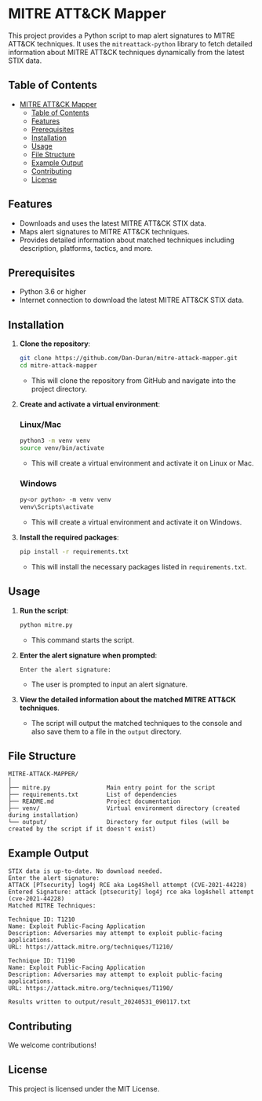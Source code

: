 # MITRE ATT&CK Mapper

This project provides a Python script to map alert signatures to MITRE ATT&CK techniques. It uses the `mitreattack-python` library to fetch detailed information about MITRE ATT&CK techniques dynamically from the latest STIX data.

## Table of Contents

- [MITRE ATT&CK Mapper](#mitre-attck-mapper)
  - [Table of Contents](#table-of-contents)
  - [Features](#features)
  - [Prerequisites](#prerequisites)
  - [Installation](#installation)
  - [Usage](#usage)
  - [File Structure](#file-structure)
  - [Example Output](#example-output)
  - [Contributing](#contributing)
  - [License](#license)

## Features

- Downloads and uses the latest MITRE ATT&CK STIX data.
- Maps alert signatures to MITRE ATT&CK techniques.
- Provides detailed information about matched techniques including description, platforms, tactics, and more.

## Prerequisites

- Python 3.6 or higher
- Internet connection to download the latest MITRE ATT&CK STIX data.

## Installation

1. **Clone the repository**:
   ```sh
   git clone https://github.com/Dan-Duran/mitre-attack-mapper.git
   cd mitre-attack-mapper
   ```
   - This will clone the repository from GitHub and navigate into the project directory.

2. **Create and activate a virtual environment**:

   ### Linux/Mac
   ```sh
   python3 -m venv venv
   source venv/bin/activate
   ```
   - This will create a virtual environment and activate it on Linux or Mac.

   ### Windows
   ```sh
   py<or python> -m venv venv 
   venv\Scripts\activate
   ```
   - This will create a virtual environment and activate it on Windows.

3. **Install the required packages**:
   ```sh
   pip install -r requirements.txt
   ```
   - This will install the necessary packages listed in `requirements.txt`.

## Usage

1. **Run the script**:
   ```sh
   python mitre.py
   ```
   - This command starts the script.

2. **Enter the alert signature when prompted**:
   ```
   Enter the alert signature:
   ```
   - The user is prompted to input an alert signature.

3. **View the detailed information about the matched MITRE ATT&CK techniques**.
   - The script will output the matched techniques to the console and also save them to a file in the `output` directory.

## File Structure

```
MITRE-ATTACK-MAPPER/
│
├── mitre.py                Main entry point for the script
├── requirements.txt        List of dependencies
├── README.md               Project documentation
├── venv/                   Virtual environment directory (created during installation)
└── output/                 Directory for output files (will be created by the script if it doesn't exist)
```

## Example Output

```
STIX data is up-to-date. No download needed.
Enter the alert signature:
ATTACK [PTsecurity] log4j RCE aka Log4Shell attempt (CVE-2021-44228)
Entered Signature: attack [ptsecurity] log4j rce aka log4shell attempt (cve-2021-44228)
Matched MITRE Techniques:

Technique ID: T1210
Name: Exploit Public-Facing Application
Description: Adversaries may attempt to exploit public-facing applications.
URL: https://attack.mitre.org/techniques/T1210/

Technique ID: T1190
Name: Exploit Public-Facing Application
Description: Adversaries may attempt to exploit public-facing applications.
URL: https://attack.mitre.org/techniques/T1190/

Results written to output/result_20240531_090117.txt
```

## Contributing

We welcome contributions!

## License

This project is licensed under the MIT License.
